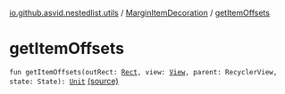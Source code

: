 [io.github.asvid.nestedlist.utils](../index.md) / [MarginItemDecoration](index.md) / [getItemOffsets](./get-item-offsets.md)

# getItemOffsets

`fun getItemOffsets(outRect: `[`Rect`](https://developer.android.com/reference/android/graphics/Rect.html)`, view: `[`View`](https://developer.android.com/reference/android/view/View.html)`, parent: RecyclerView, state: State): `[`Unit`](https://kotlinlang.org/api/latest/jvm/stdlib/kotlin/-unit/index.html) [(source)](https://github.com/asvid/NestedList/tree/master/app/src/main/java/io/github/asvid/nestedlist/utils/MarginItemDecoration.kt#L13)